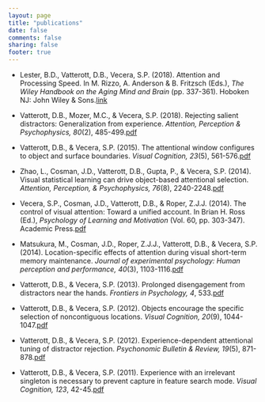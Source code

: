 ```yaml
---
layout: page
title: "publications"
date: false
comments: false
sharing: false
footer: true
---
```

<ul>
    <li><p>Lester, B.D., Vatterott, D.B., Vecera, S.P. (2018). Attention and Processing Speed. In M. Rizzo, A. Anderson & B. Fritzsch (Eds.), <em>The Wiley Handbook on the Aging Mind and Brain</em> (pp. 337-361). Hoboken NJ: John Wiley & Sons.<a href="https://books.google.com/books?hl=en&lr=&id=_pxPDwAAQBAJ&oi=fnd&pg=PA337&ots=8LBtf35LFi&sig=LFJsb-dqBTX-Oq46v6ARaB8tMoA#v=onepage&q&f=false">link</a></p></li>
    <li><p>Vatterott, D.B., Mozer, M.C., & Vecera, S.P. (2018). Rejecting salient distractors: Generalization from experience. <em>Attention, Perception & Psychophysics, 80</em>(2), 485-499.<a href="vatterott_etal_app2017.pdf">pdf</a></p></li>
    <li><p>Vatterott, D.B., & Vecera, S.P. (2015). The attentional window configures to object and surface boundaries. <em>Visual Cognition, 23</em>(5), 561-576.<a href="Vatterott_Vecera_visualcognition2015.pdf">pdf</a></p></li>
    <li><p>Zhao, L., Cosman, J.D., Vatterott, D.B., Gupta, P., & Vecera, S.P. (2014). Visual statistical learning can drive object-based attentional selection. <em>Attention, Perception, & Psychophysics, 76</em>(8), 2240-2248.<a href="zhao_etal_2014.pdf">pdf</a></p></li>
    <li><p>Vecera, S.P., Cosman, J.D., Vatterott, D.B., & Roper, Z.J.J. (2014). The control of visual attention: Toward a unified account. In Brian H. Ross (Ed.), <em>Psychology of Learning and Motivation </em>(Vol. 60, pp. 303-347). Academic Press.<a href="Vecera_etal_LearningAndMotivation.pdf">pdf</a></p></li>
    <li><p>Matsukura, M., Cosman, J.D., Roper, Z.J.J., Vatterott, D.B., & Vecera, S.P. (2014). Location-specific effects of attention during visual short-term memory maintenance. <em>Journal of experimental psychology: Human perception and performance, 40</em>(3), 1103-1116.<a href="matsukura_etal_2014.pdf">pdf</a></p></li>
    <li><p>Vatterott, D.B., & Vecera, S.P. (2013). Prolonged disengagement from distractors near the hands. <em>Frontiers in Psychology, 4</em>, 533.<a href="vatterott_hand_disengage.pdf">pdf</a></p></li>
    <li><p>Vatterott, D.B., & Vecera, S.P. (2012). Objects encourage the specific selection of noncontiguous locations. <em>Visual Cognition, 20</em>(9), 1044-1047.<a href="Vatterott_Vecera_GroupingCaptureVisCog.pdf">pdf</a></p></li>
    <li><p>Vatterott, D.B., & Vecera, S.P. (2012). Experience-dependent attentional tuning of distractor rejection. <em>Psychonomic Bulletin & Review, 19</em>(5), 871-878.<a href="vatterott_learneddistractorreject.pdf">pdf</a></p></li>
    <li><p>Vatterott, D.B., & Vecera, S.P. (2011). Experience with an irrelevant singleton is necessary to prevent capture in feature search mode. <em>Visual Cognition, 123</em>, 42-45.<a href="VisualCognition.OPAM.2011.pdf">pdf</a></p></li>
</ul>
